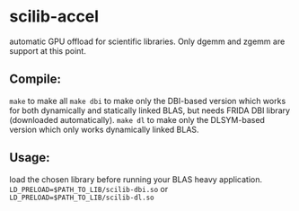 # scilib-accel
automatic GPU offload for scientific libraries. 
Only dgemm and zgemm are support at this point. 

## Compile: 
`make` to make all
`make dbi` to make only the DBI-based version which works for both dynamically and statically linked BLAS, but needs FRIDA DBI library (downloaded automatically).
`make dl` to make only the DLSYM-based version which only works dynamically linked BLAS. 

## Usage: 
load the chosen library before running your BLAS heavy application. 
`LD_PRELOAD=$PATH_TO_LIB/scilib-dbi.so`
or  
`LD_PRELOAD=$PATH_TO_LIB/scilib-dl.so` 

